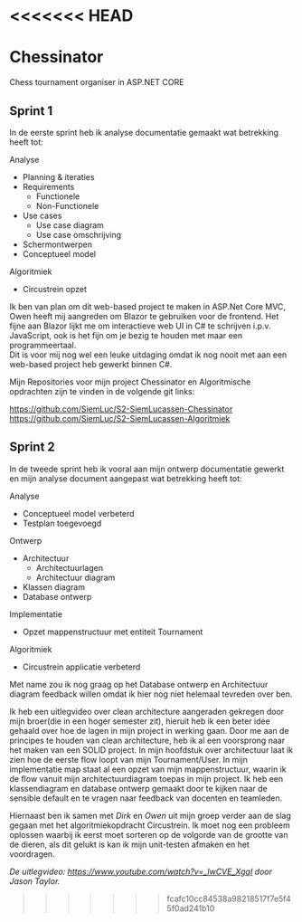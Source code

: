 <<<<<<< HEAD
=======
# Chessinator
Chess tournament organiser in ASP.NET CORE

## Sprint 1
In de eerste sprint heb ik analyse documentatie gemaakt wat betrekking heeft tot:

Analyse
- Planning & iteraties
- Requirements
  - Functionele
  - Non-Functionele
- Use cases
  - Use case diagram
  - Use case omschrijving
- Schermontwerpen
- Conceptueel model

Algoritmiek
- Circustrein opzet

Ik ben van plan om dit web-based project te maken in ASP.Net Core MVC, Owen heeft mij aangreden om Blazor te gebruiken voor de frontend.
Het fijne aan Blazor lijkt me om interactieve web UI in C# te schrijven i.p.v. JavaScript, ook is het fijn om je bezig te houden met maar een programmeertaal.  
Dit is voor mij nog wel een leuke uitdaging omdat ik nog nooit met aan een web-based project heb gewerkt binnen C#. 

Mijn Repositories voor mijn project Chessinator en Algoritmische opdrachten 
zijn te vinden in de volgende git links:

https://github.com/SiemLuc/S2-SiemLucassen-Chessinator
https://github.com/SiemLuc/S2-SiemLucassen-Algoritmiek

## Sprint 2

In de tweede sprint heb ik vooral aan mijn ontwerp documentatie gewerkt en mijn analyse document aangepast wat betrekking heeft tot:

Analyse
- Conceptueel model verbeterd
- Testplan toegevoegd

Ontwerp
- Architectuur
  - Architectuurlagen
  - Architectuur diagram
- Klassen diagram
- Database ontwerp

Implementatie
- Opzet mappenstructuur met entiteit Tournament

Algoritmiek 
- Circustrein applicatie verbeterd

Met name zou ik nog graag op het Database ontwerp en Architectuur diagram feedback willen omdat ik hier nog niet helemaal tevreden over ben.

Ik heb een uitlegvideo over clean architecture aangeraden gekregen door mijn broer(die in een hoger semester zit), hieruit heb ik een beter idee gehaald over hoe de lagen in mijn project in werking gaan. 
Door me aan de principes te houden van clean architecture, heb ik al een voorsprong naar het maken van een SOLID project.
In mijn hoofdstuk over architectuur laat ik zien hoe de eerste flow loopt van mijn Tournament/User. 
In mijn implementatie map staat al een opzet van mijn mappenstructuur, waarin ik de flow vanuit mijn architectuurdiagram toepas in mijn project.
Ik heb een klassendiagram en database ontwerp gemaakt door te kijken naar de sensible default en te vragen naar feedback van docenten en teamleden.

Hiernaast ben ik samen met _Dirk_ en _Owen_ uit mijn groep verder aan de slag gegaan met het algoritmiekopdracht Circustrein. 
Ik moet nog een probleem oplossen waarbij ik eerst moet sorteren op de volgorde van de grootte van de dieren, als dit gelukt is kan ik mijn unit-testen afmaken en het voordragen. 

_De uitlegvideo: https://www.youtube.com/watch?v=_lwCVE_XgqI door Jason Taylor._ 

>>>>>>> fcafc10cc84538a98218517f7e5f45f0ad241b10
